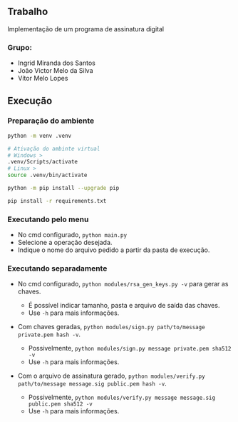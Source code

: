 ## Trabalho
Implementação de um programa de assinatura digital

### Grupo:
- Ingrid Miranda dos Santos
- João Victor Melo da Silva
- Vítor Melo Lopes

## Execução
### Preparação do ambiente
```sh
python -m venv .venv

# Ativação do ambinte virtual
# Windows >
.venv/Scripts/activate
# Linux >
source .venv/bin/activate

python -m pip install --upgrade pip

pip install -r requirements.txt
```

### Executando pelo menu
- No cmd configurado, `python main.py`
- Selecione a operação desejada.
- Indique o nome do arquivo pedido a partir da pasta de execução.

### Executando separadamente
- No cmd configurado, `python modules/rsa_gen_keys.py -v` para gerar as chaves.
  - É possível indicar tamanho, pasta e arquivo de saída das chaves.
  - Use `-h` para mais informações.

- Com chaves geradas, `python modules/sign.py path/to/message private.pem hash -v`.
  - Possivelmente, `python modules/sign.py message private.pem sha512 -v`
  - Use `-h` para mais informações.

- Com o arquivo de assinatura gerado, `python modules/verify.py path/to/message message.sig public.pem hash -v`.
  - Possivelmente, `python modules/verify.py message message.sig public.pem sha512 -v`
  - Use `-h` para mais informações.